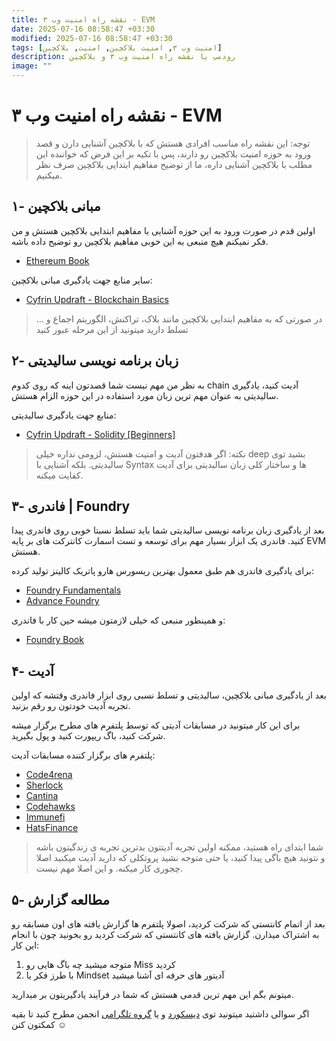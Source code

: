 ```yaml
---
title: نقشه راه امنیت وب ۳ - EVM
date: 2025-07-16 08:58:47 +03:30
modified: 2025-07-16 08:58:47 +03:30
tags: [امنیت وب ۳, امنیت بلاکچین, امنیت, بلاکچین]
description: رودمپ یا نقشه راه امنیت وب ۳ و بلاکچین
image: ""
---
```


# نقشه راه امنیت وب ۳ - EVM

> توجه: این نقشه راه مناسب افرادی هستش که با بلاکچین آشنایی دارن و قصد ورود به حوزه امنیت بلاکچین رو دارند، پس با تکیه بر این فرض که خواننده این مطلب با بلاکچین آشنایی داره، ما از توضیح مفاهیم ابتدایی بلاکچین صرف نظر میکنیم. 

## ۱- مبانی بلاکچین

اولین قدم در صورت ورود به این حوزه آشنایی با مفاهیم ابتدایی بلاکچین هستش و من فکر نمیکنم هیچ منبعی به این خوبی مفاهیم بلاکچین رو توضیح داده باشه.

- [Ethereum Book](https://github.com/ethereumbook/ethereumbook)

سایر منابع جهت یادگیری مبانی بلاکچین:

- [Cyfrin Updraft - Blockchain Basics](https://updraft.cyfrin.io/courses/blockchain-basics)

> در صورتی که به مفاهیم ابتدایی بلاکچین مانند بلاک، تراکنش، الگوریتم اجماع و ... تسلط دارید میتونید از این مرحله عبور کنید

## ۲- زبان برنامه نویسی سالیدیتی

به نظر من مهم نیست شما قصدتون اینه که روی کدوم chain آدیت کنید، یادگیری سالیدیتی به عنوان مهم ترین زبان مورد استفاده در این حوزه الزام هستش.

منابع جهت یادگیری سالیدیتی:

- [Cyfrin Updraft - Solidity [Beginners]](https://updraft.cyfrin.io/courses/solidity)

> نکته: اگر هدفتون آدیت و امنیت هستش، لزومی نداره خیلی deep بشید توی سالیدیتی. بلکه آشنایی با Syntax ها و ساختار کلی زبان سالیدیتی برای آدیت کفایت میکنه.

## ۳- فاندری | Foundry

بعد از یادگیری زبان برنامه نویسی سالیدیتی شما باید تسلط نسبتا خوبی روی فاندری پیدا کنید. فاندری یک ابزار بسیار مهم برای توسعه و تست اسمارت کانترکت های بر پایه EVM هستش.

برای یادگیری فاندری هم طبق معمول بهترین ریسورس هارو پاتریک کالینز تولید کرده:

- [Foundry Fundamentals](https://updraft.cyfrin.io/courses/foundry)
- [Advance Foundry](https://updraft.cyfrin.io/courses/advanced-foundry)

و همینطور منبعی که خیلی لازمتون میشه حین کار با فاندری:

- [Foundry Book](https://getfoundry.sh/)

## ۴- آدیت

بعد از یادگیری مبانی بلاکچین، سالیدیتی و تسلط نسبی روی ابزار فاندری وقتشه که اولین تجربه آدیت خودتون رو رقم بزنید.

برای این کار میتونید در مسابقات آدیتی که توسط پلتفرم های مطرح برگزار میشه شرکت کنید، باگ ریپورت کنید و پول بگیرید.

پلتفرم های برگزار کننده مسابقات آدیت:

- [Code4rena](https://code4rena.com/)
- [Sherlock](https://sherlock.xyz/)
- [Cantina](https://cantina.xyz/)
- [Codehawks](https://codehawks.cyfrin.io/)
- [Immunefi](https://immunefi.com/)
- [HatsFinance](https://hats.finance/)

> شما ابتدای راه هستید، ممکنه اولین تجربه آدیتتون بدترین تجربه ی زندگیتون باشه و نتونید هیچ باگی پیدا کنید، یا حتی متوجه نشید پروتکلی که دارید آدیت میکنید اصلا چجوری کار میکنه. و این اصلا مهم نیست.

## ۵- مطالعه گزارش

بعد از اتمام کانتستی که شرکت کردید، اصولا پلتفرم ها گزارش یافته های اون مسابقه رو به اشتراک میذارن. گزارش یافته های کانتستی که شرکت کردید رو بخونید چون با انجام این کار:
1. متوجه میشید چه باگ هایی رو Miss کردید
2. با طرز فکر یا Mindset آدیتور های حرفه ای آشنا میشید

میتونم بگم این مهم ترین قدمی هستش که شما در فرآیند یادگیریتون بر میدارید.


اگر سوالی داشتید میتونید توی [دیسکورد](https://discord.gg/gf5stdZ9Qa) و یا [گروه تلگرامی](https://t.me/+_BZiDHeqUfliN2M0) انجمن مطرح کنید تا بقیه کمکتون کنن ☺️
